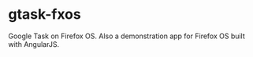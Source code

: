 gtask-fxos
==========

Google Task on Firefox OS. Also a demonstration app for Firefox OS built with AngularJS.
